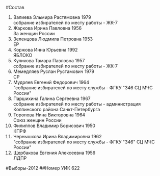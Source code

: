 #Состав
1. Валиева Эльмира Растямовна 1979   
    собрание избирателей по месту работы - ЖК-7
2. Жаркова Ирина Павловна 1956   
    За женщин России
3. Зеленцова Людмила Петровна 1953   
    ЕР
4. Коржова Инна Юрьевна 1992   
    ЯБЛОКО
5. Куликова Тамара Павловна 1957   
    собрание избирателей по месту работы - ЖК-7
6. Мемедляев Руслан Рустамович 1979   
    СР
7. Мудряев Евгений Федорович 1964   
    "собрание избирателей по месту службы - ФГКУ "346 СЦ МЧС России"
8. Паршихина Галина Сергеевна 1967   
    собрание избирателей по месту работы - администрация Колпинского района Санкт-Петербурга
9. Торопова Нина Викторовна 1964   
    Союз женщин России
10. Филиппов Владимир Борисович 1950   
    КПРФ
11. Чернышкова Ирина Владимировна 1962   
    "собрание избирателей по месту службы - ФГКУ "346" СЦ МЧС России"
12. Щербакова Евгения Алексеевна 1956   
    ЛДПР

#Выборы-2012
##Номер УИК
622
